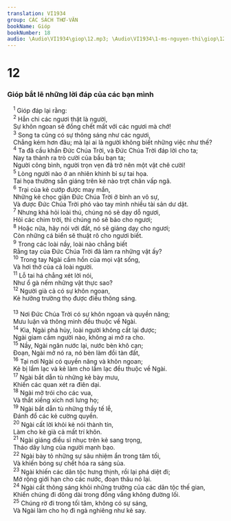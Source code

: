 ```yaml
---
translation: VI1934
group: CÁC SÁCH THƠ-VĂN
bookName: Gióp 
bookNumber: 18
audio: \Audio\VI1934\giop\12.mp3; \Audio\VI1934\1-ms-nguyen-thi\giop\12.mp3
---
```


<div class="title"><h1>12</h1><h3>Gióp bắt lẽ những lời đáp của các bạn mình</h3></div>
<span class="verse giop_12_1"> <sup>1</sup> Gióp đáp lại rằng: <br/></span>
<span class="verse giop_12_2"> <sup>2</sup> Hẳn chi các ngươi thật là người, <br/> Sự khôn ngoan sẽ đồng chết mất với các ngươi mà chớ! <br/></span>
<span class="verse giop_12_3"> <sup>3</sup> Song ta cũng có sự thông sáng như các ngươi, <br/> Chẳng kém hơn đâu; mà lại ai là người không biết những việc như thế? <br/></span>
<span class="verse giop_12_4"> <sup>4</sup> Ta đã cầu khẩn Đức Chúa Trời, và Đức Chúa Trời đáp lời cho ta; <br/> Nay ta thành ra trò cười của bầu bạn ta; <br/> Người công bình, người trọn vẹn đã trở nên một vật chê cười! <br/></span>
<span class="verse giop_12_5"> <sup>5</sup> Lòng người nào ở an nhiên khinh bỉ sự tai họa. <br/> Tai họa thường sẵn giáng trên kẻ nào trợt chân vấp ngã. <br/></span>
<span class="verse giop_12_6"> <sup>6</sup> Trại của kẻ cướp được may mắn, <br/> Những kẻ chọc giận Đức Chúa Trời ở bình an vô sự, <br/> Và được Đức Chúa Trời phó vào tay mình nhiều tài sản dư dật. <br/></span>
<span class="verse giop_12_7"> <sup>7</sup> Nhưng khá hỏi loài thú, chúng nó sẽ dạy dỗ ngươi, <br/> Hỏi các chim trời, thì chúng nó sẽ bảo cho ngươi; <br/></span>
<span class="verse giop_12_8"> <sup>8</sup> Hoặc nữa, hãy nói với đất, nó sẽ giảng dạy cho ngươi; <br/> Còn những cá biển sẽ thuật rõ cho ngươi biết. <br/></span>
<span class="verse giop_12_9"> <sup>9</sup> Trong các loài nầy, loài nào chẳng biết <br/> Rằng tay của Đức Chúa Trời đã làm ra những vật ấy? <br/></span>
<span class="verse giop_12_10"> <sup>10</sup> Trong tay Ngài cầm hồn của mọi vật sống, <br/> Và hơi thở của cả loài người. <br/></span>
<span class="verse giop_12_11"> <sup>11</sup> Lỗ tai há chẳng xét lời nói, <br/> Như ổ gà nếm những vật thực sao? <br/></span>
<span class="verse giop_12_12"> <sup>12</sup> Người già cả có sự khôn ngoan, <br/> Kẻ hưởng trường thọ được điều thông sáng. <br/> <br/></span>
<span class="verse giop_12_13"> <sup>13</sup> Nơi Đức Chúa Trời có sự khôn ngoan và quyền năng; <br/> Mưu luận và thông minh đều thuộc về Ngài. <br/></span>
<span class="verse giop_12_14"> <sup>14</sup> Kìa, Ngài phá hủy, loài người không cất lại được; <br/> Ngài giam cầm người nào, không ai mở ra cho. <br/></span>
<span class="verse giop_12_15"> <sup>15</sup> Nầy, Ngài ngăn nước lại, nước bèn khô cạn; <br/> Đoạn, Ngài mở nó ra, nó bèn làm đồi tàn đất, <br/></span>
<span class="verse giop_12_16"> <sup>16</sup> Tại nơi Ngài có quyền năng và khôn ngoan; <br/> Kẻ bị lầm lạc và kẻ làm cho lầm lạc đều thuộc về Ngài. <br/></span>
<span class="verse giop_12_17"> <sup>17</sup> Ngài bắt dẫn tù những kẻ bày mưu, <br/> Khiến các quan xét ra điên dại. <br/></span>
<span class="verse giop_12_18"> <sup>18</sup> Ngài mở trói cho các vua, <br/> Và thắt xiềng xích nơi lưng họ; <br/></span>
<span class="verse giop_12_19"> <sup>19</sup> Ngài bắt dẫn tù những thầy tế lễ, <br/> Đánh đổ các kẻ cường quyền. <br/></span>
<span class="verse giop_12_20"> <sup>20</sup> Ngài cất lời khỏi kẻ nói thành tín, <br/> Làm cho kẻ già cả mất trí khôn. <br/></span>
<span class="verse giop_12_21"> <sup>21</sup> Ngài giáng điều sỉ nhục trên kẻ sang trọng, <br/> Tháo dây lưng của người mạnh bạo. <br/></span>
<span class="verse giop_12_22"> <sup>22</sup> Ngài bày tỏ những sự sâu nhiệm ẩn trong tăm tối, <br/> Và khiến bóng sự chết hóa ra sáng sủa. <br/></span>
<span class="verse giop_12_23"> <sup>23</sup> Ngài khiến các dân tộc hưng thịnh, rồi lại phá diệt đi; <br/> Mở rộng giới hạn cho các nước, đoạn thâu nó lại. <br/></span>
<span class="verse giop_12_24"> <sup>24</sup> Ngài cất thông sáng khỏi những trưởng của các dân tộc thế gian, <br/> Khiến chúng đi dông dài trong đồng vắng không đường lối. <br/></span>
<span class="verse giop_12_25"> <sup>25</sup> Chúng rờ đi trong tối tăm, không có sự sáng, <br/> Và Ngài làm cho họ đi ngả nghiêng như kẻ say. <br/></span>
